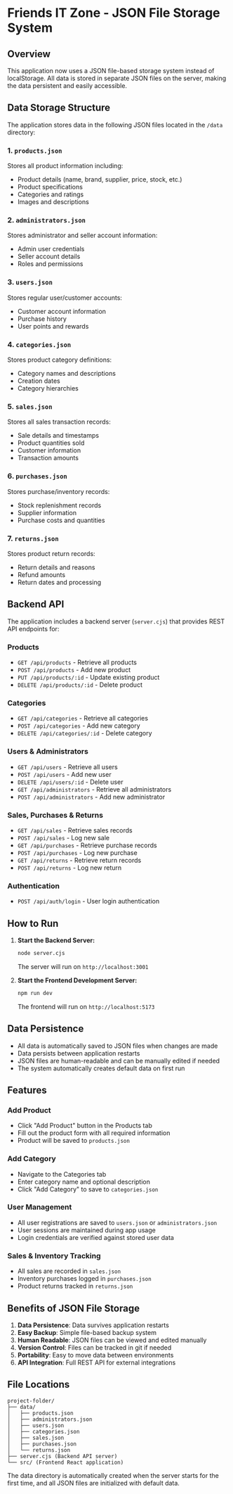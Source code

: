# Friends IT Zone - JSON File Storage System

## Overview

This application now uses a JSON file-based storage system instead of localStorage. All data is stored in separate JSON files on the server, making the data persistent and easily accessible.

## Data Storage Structure

The application stores data in the following JSON files located in the `/data` directory:

### 1. `products.json`
Stores all product information including:
- Product details (name, brand, supplier, price, stock, etc.)
- Product specifications
- Categories and ratings
- Images and descriptions

### 2. `administrators.json`
Stores administrator and seller account information:
- Admin user credentials
- Seller account details
- Roles and permissions

### 3. `users.json`
Stores regular user/customer accounts:
- Customer account information
- Purchase history
- User points and rewards

### 4. `categories.json`
Stores product category definitions:
- Category names and descriptions
- Creation dates
- Category hierarchies

### 5. `sales.json`
Stores all sales transaction records:
- Sale details and timestamps
- Product quantities sold
- Customer information
- Transaction amounts

### 6. `purchases.json`
Stores purchase/inventory records:
- Stock replenishment records
- Supplier information
- Purchase costs and quantities

### 7. `returns.json`
Stores product return records:
- Return details and reasons
- Refund amounts
- Return dates and processing

## Backend API

The application includes a backend server (`server.cjs`) that provides REST API endpoints for:

### Products
- `GET /api/products` - Retrieve all products
- `POST /api/products` - Add new product
- `PUT /api/products/:id` - Update existing product
- `DELETE /api/products/:id` - Delete product

### Categories
- `GET /api/categories` - Retrieve all categories
- `POST /api/categories` - Add new category
- `DELETE /api/categories/:id` - Delete category

### Users & Administrators
- `GET /api/users` - Retrieve all users
- `POST /api/users` - Add new user
- `DELETE /api/users/:id` - Delete user
- `GET /api/administrators` - Retrieve all administrators
- `POST /api/administrators` - Add new administrator

### Sales, Purchases & Returns
- `GET /api/sales` - Retrieve sales records
- `POST /api/sales` - Log new sale
- `GET /api/purchases` - Retrieve purchase records
- `POST /api/purchases` - Log new purchase
- `GET /api/returns` - Retrieve return records
- `POST /api/returns` - Log new return

### Authentication
- `POST /api/auth/login` - User login authentication

## How to Run

1. **Start the Backend Server:**
   ```bash
   node server.cjs
   ```
   The server will run on `http://localhost:3001`

2. **Start the Frontend Development Server:**
   ```bash
   npm run dev
   ```
   The frontend will run on `http://localhost:5173`

## Data Persistence

- All data is automatically saved to JSON files when changes are made
- Data persists between application restarts
- JSON files are human-readable and can be manually edited if needed
- The system automatically creates default data on first run

## Features

### Add Product
- Click "Add Product" button in the Products tab
- Fill out the product form with all required information
- Product will be saved to `products.json`

### Add Category
- Navigate to the Categories tab
- Enter category name and optional description
- Click "Add Category" to save to `categories.json`

### User Management
- All user registrations are saved to `users.json` or `administrators.json`
- User sessions are maintained during app usage
- Login credentials are verified against stored user data

### Sales & Inventory Tracking
- All sales are recorded in `sales.json`
- Inventory purchases logged in `purchases.json`
- Product returns tracked in `returns.json`

## Benefits of JSON File Storage

1. **Data Persistence**: Data survives application restarts
2. **Easy Backup**: Simple file-based backup system
3. **Human Readable**: JSON files can be viewed and edited manually
4. **Version Control**: Files can be tracked in git if needed
5. **Portability**: Easy to move data between environments
6. **API Integration**: Full REST API for external integrations

## File Locations

```
project-folder/
├── data/
│   ├── products.json
│   ├── administrators.json
│   ├── users.json
│   ├── categories.json
│   ├── sales.json
│   ├── purchases.json
│   └── returns.json
├── server.cjs (Backend API server)
└── src/ (Frontend React application)
```

The data directory is automatically created when the server starts for the first time, and all JSON files are initialized with default data.
